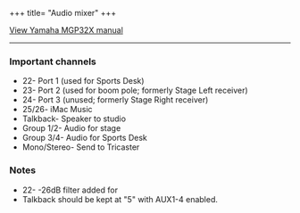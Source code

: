 +++
title= "Audio mixer"
+++

[View Yamaha MGP32X manual](https://cdn.doamatto.xyz/manuals/mgp32x.pdf)

---

### Important channels
  - 22- Port 1 (used for Sports Desk)
  - 23- Port 2 (used for boom pole; formerly Stage Left receiver)
  - 24- Port 3 (unused; formerly Stage Right receiver)
  - 25/26- iMac Music
  - Talkback- Speaker to studio
  - Group 1/2- Audio for stage
  - Group 3/4- Audio for Sports Desk
  - Mono/Stereo- Send to Tricaster

### Notes
  - 22- -26dB filter added for 
  - Talkback should be kept at "5" with AUX1-4 enabled.
